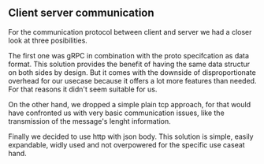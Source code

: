 ## Client server communication

For the communication protocol between client and server we had a closer look at three posibilities.

The first one was gRPC in combination with the proto specifcation as data format. This solution provides the benefit of having the same data structur on both sides by design. But it comes with the downside of disproportionate overhead for our usecase because it offers a lot more features than needed. For that reasons it didn't seem suitable for us.

On the other hand, we dropped a simple plain tcp approach, for that would have confronted us with very basic communication issues, like the transmission of the message's lenght information.

Finally we decided to use http with json body. This solution is simple, easily expandable, widly used and not overpowered for the specific use caseat hand. 

